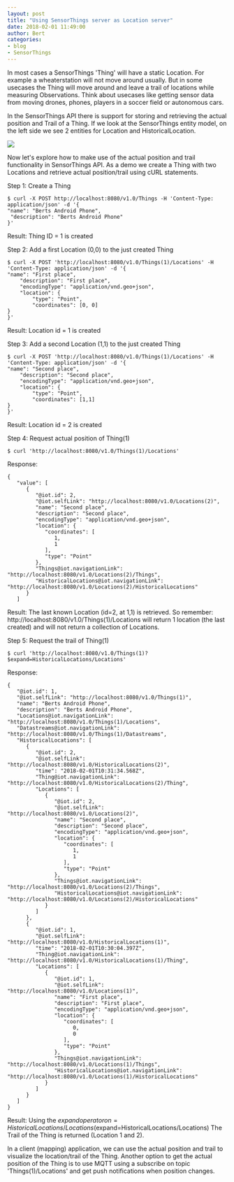 ```yaml
---
layout: post
title: "Using SensorThings server as Location server"
date: 2018-02-01 11:49:00
author: Bert
categories: 
- blog
- SensorThings
---
```

In most cases a SensorThings 'Thing' will have a static Location. For example a wheaterstation will not move around usually. But in some usecases the Thing will move 
around and leave a trail of locations while measuring Observations. Think about usecases like getting sensor data from moving drones, phones, players in a soccer field or autonomous cars.

In the SensorThings API there is support for storing and retrieving the actual position and Trail of a Thing.
If we look at the SensorThings entity model, on the left side we see 2 entities for Location and HistoricalLocation.

<img src="../../../assets/img/blog/SensorThings_API_data_model_locations.png">

Now let's explore how to make use of the actual position and trail functionality in SensorThings API. As a demo we create a Thing with two Locations and retrieve actual position/trail using cURL statements.

Step 1: Create a Thing

```
$ curl -X POST http://localhost:8080/v1.0/Things -H 'Content-Type: application/json' -d '{
"name": "Berts Android Phone",
 "description": "Berts Android Phone"
}'
```

Result: Thing ID = 1 is created

Step 2: Add a first Location (0,0) to the just created Thing

```
$ curl -X POST 'http://localhost:8080/v1.0/Things(1)/Locations' -H 'Content-Type: application/json' -d '{
"name": "First place",
    "description": "First place",
    "encodingType": "application/vnd.geo+json",
    "location": {
        "type": "Point",
        "coordinates": [0, 0]
}
}'
```

Result: Location id = 1 is created

Step 3: Add a second Location (1,1) to the just created Thing

```
$ curl -X POST 'http://localhost:8080/v1.0/Things(1)/Locations' -H 'Content-Type: application/json' -d '{
"name": "Second place",
    "description": "Second place",
    "encodingType": "application/vnd.geo+json",
    "location": {
        "type": "Point",
        "coordinates": [1,1]
}
}'
```
Result: Location id = 2 is created

Step 4: Request actual position of Thing(1)

```
$ curl 'http://localhost:8080/v1.0/Things(1)/Locations'
```

Response:

```
{
   "value": [
      {
         "@iot.id": 2,
         "@iot.selfLink": "http://localhost:8080/v1.0/Locations(2)",
         "name": "Second place",
         "description": "Second place",
         "encodingType": "application/vnd.geo+json",
         "location": {
            "coordinates": [
               1,
               1
            ],
            "type": "Point"
         },
         "Things@iot.navigationLink": "http://localhost:8080/v1.0/Locations(2)/Things",
         "HistoricalLocations@iot.navigationLink": "http://localhost:8080/v1.0/Locations(2)/HistoricalLocations"
      }
   ]
```

Result: The last known Location (id=2, at 1,1) is retrieved. So remember: http://localhost:8080/v1.0/Things(1)/Locations will return 1 location (the last created) and will not return a collection of Locations.

Step 5: Request the trail of Thing(1)

```
$ curl 'http://localhost:8080/v1.0/Things(1)?$expand=HistoricalLocations/Locations'
```

Response:

```
{
   "@iot.id": 1,
   "@iot.selfLink": "http://localhost:8080/v1.0/Things(1)",
   "name": "Berts Android Phone",
   "description": "Berts Android Phone",
   "Locations@iot.navigationLink": "http://localhost:8080/v1.0/Things(1)/Locations",
   "Datastreams@iot.navigationLink": "http://localhost:8080/v1.0/Things(1)/Datastreams",
   "HistoricalLocations": [
      {
         "@iot.id": 2,
         "@iot.selfLink": "http://localhost:8080/v1.0/HistoricalLocations(2)",
         "time": "2018-02-01T10:31:34.568Z",
         "Thing@iot.navigationLink": "http://localhost:8080/v1.0/HistoricalLocations(2)/Thing",
         "Locations": [
            {
               "@iot.id": 2,
               "@iot.selfLink": "http://localhost:8080/v1.0/Locations(2)",
               "name": "Second place",
               "description": "Second place",
               "encodingType": "application/vnd.geo+json",
               "location": {
                  "coordinates": [
                     1,
                     1
                  ],
                  "type": "Point"
               },
               "Things@iot.navigationLink": "http://localhost:8080/v1.0/Locations(2)/Things",
               "HistoricalLocations@iot.navigationLink": "http://localhost:8080/v1.0/Locations(2)/HistoricalLocations"
            }
         ]
      },
      {
         "@iot.id": 1,
         "@iot.selfLink": "http://localhost:8080/v1.0/HistoricalLocations(1)",
         "time": "2018-02-01T10:30:04.397Z",
         "Thing@iot.navigationLink": "http://localhost:8080/v1.0/HistoricalLocations(1)/Thing",
         "Locations": [
            {
               "@iot.id": 1,
               "@iot.selfLink": "http://localhost:8080/v1.0/Locations(1)",
               "name": "First place",
               "description": "First place",
               "encodingType": "application/vnd.geo+json",
               "location": {
                  "coordinates": [
                     0,
                     0
                  ],
                  "type": "Point"
               },
               "Things@iot.navigationLink": "http://localhost:8080/v1.0/Locations(1)/Things",
               "HistoricalLocations@iot.navigationLink": "http://localhost:8080/v1.0/Locations(1)/HistoricalLocations"
            }
         ]
      }
   ]
}
````

Result: Using the $expand operator on =HistoricalLocations/Locations ($expand=HistoricalLocations/Locations) The Trail of the Thing is returned (Location 1 and 2). 

In a client (mapping) application, we can use the actual position and trail to visualize the location/trail of the Thing. Another option to get the actual position of the Thing is to use MQTT using a subscribe on topic 'Things(1)/Locations' and get push notifications when position changes. 











